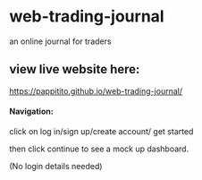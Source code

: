 # web-trading-journal
an online journal for traders

## view live website here:
https://pappitito.github.io/web-trading-journal/

#### Navigation:

click on log in/sign up/create account/ get started

then click continue to see a mock up dashboard.

(No login details needed)
